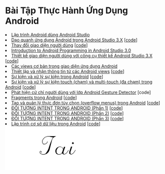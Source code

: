 <h1>Bài Tập Thực Hành Ứng Dụng Android</h1>

</hr>
<li><a href="https://ngocminhtran.com/2018/06/28/lap-trinh-android-dung-android-studio-3-x/">Lập trình Android dùng Android Studio</a></li>
<li><a href="https://ngocminhtran.com/2018/07/11/dao-quanh-ung-dung-android-trong-android-studio-3-x/">Dạo quanh ứng dụng Android trong Android Studio 3.X</a>    [<a href="https://github.com/thetai221/Activity">code</a>]</li>
<li><a href="https://ngocminhtran.com/2018/07/11/dao-quanh-ung-dung-android-trong-android-studio-3-x/">Thay đổi giao diện người dùng</a>    [<a href="https://github.com/thetai221/MyFirt">code</a>]</li>
<li><a href="https://dzone.com/articles/introduction-to-android-programming-using-the-andr">Introduction to Android Programming in Android Studio 3.0</a></li>
<li><a href="https://ngocminhtran.com/2018/08/12/thiet-ke-giao-dien-nguoi-dung-voi-cong-cu-thiet-ke-android-studio-3-x/">Thiết kế giao diện người dùng với công cụ thiết kế Android Studio 3.X</a>    [<a href="https://github.com/thetai221/MyApplication">code</a>]</li>
<li><a href="https://ngocminhtran.com/2018/09/24/cac-views-co-ban-va-trong-giao-dien-ung-dung-android/">Các views cơ bản trong giao diện ứng dụng Android</a></li>
<li><a href="https://ngocminhtran.com/2018/09/24/thiet-lap-va-nhan-thong-tin-tu-cac-views/">Thiết lập và nhận thông tin từ các Android views</a>    [<a href="https://github.com/thetai221/Thietlap">code</a>]</li>
<li><a href="https://ngocminhtran.com/2018/09/24/su-kien-va-xu-ly-su-kien/">Sự kiện và xử lý sự kiện trong Android</a>    [<a href="https://github.com/thetai221/BasicView">code</a>]</li>
<li><a href="https://ngocminhtran.com/2018/10/06/su-kien-va-xu-ly-su-kien-touch-cham-va-multi-touch-da-cham-trong-android/">Sự kiện và xử lý sự kiện touch (chạm) và multi-touch (đa chạm) trong Android</a>    [<a href="https://github.com/thetai221/MotionEvent">code</a>]</li>
<li><a href="https://ngocminhtran.com/2018/10/08/phat-hien-cu-chi-nguoi-dung-voi-lop-android-gesture-detector/">Phát hiện cử chỉ người dùng với lớp Android Gesture Detector</a>    [<a>code</a>]</li>
<li><a href="https://ngocminhtran.com/2018/10/17/fragments-trong-android/">Fragments trong Android</a>    [<a href="https://github.com/thetai221/Fragment">code</a>]</li>
<li><a href="https://ngocminhtran.com/2018/10/27/tao-va-quan-ly-thuc-don-tuy-chon-overflow-menus-trong-android/">Tạo và quản lý thực đơn tùy chọn (overflow menus) trong Android</a>    [<a href="https://github.com/thetai221/MenuExample">code</a>]</li>
<li><a href="https://ngocminhtran.com/2018/11/05/doi-tuong-intent-trong-android-phan-1/">ĐỐI TƯỢNG INTENT TRONG ANDROID (Phần 1)</a>    [<a href="https://github.com/thetai221/ExplicitIntent">code</a>]</li>
<li><a href="https://ngocminhtran.com/2018/11/05/doi-tuong-intent-trong-android-phan-2/">ĐỐI TƯỢNG INTENT TRONG ANDROID (Phần 2)</a>    [<a href="https://github.com/thetai221/ImplicitIntent">code</a>]</li>
<li><a href="https://ngocminhtran.com/2018/11/05/doi-tuong-intent-trong-android-phan-3/">ĐỐI TƯỢNG INTENT TRONG ANDROID (Phần 3)</a>    [<a href="https://github.com/thetai221/SendBroadcast">code</a>]</li>
<li><a href="https://ngocminhtran.com/2018/11/14/lap-trinh-co-so-du-lieu-trong-android-phan-1/">Lập trình cơ sở dữ liệu trong Android</a>   [<a href="https://github.com/thetai221/SQLiteDemoApplication">code</a>]</li>




<img src="https://github.com/thetai221/img/blob/master/Untitled-1.png">
